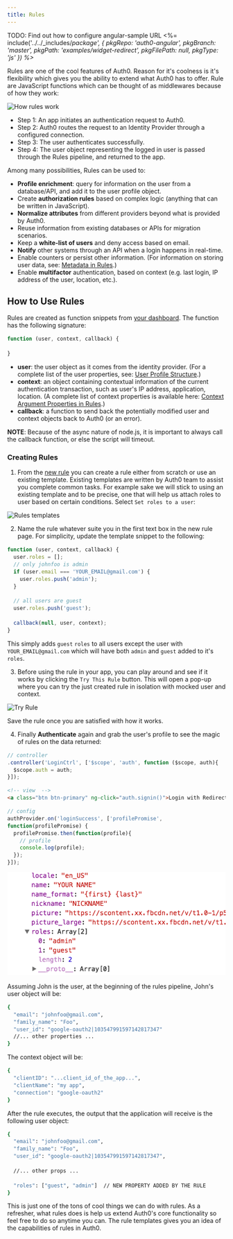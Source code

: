 ```yaml
---
title: Rules
---
```


<!-- Every section in this doc can be reused in other quickstarts except the step 4 of creating rules  -->

TODO: Find out how to configure angular-sample URL
<%= include('../../_includes/_package', {
  pkgRepo: 'auth0-angular',
  pkgBranch: 'master',
  pkgPath: 'examples/widget-redirect',
  pkgFilePath: null,
  pkgType: 'js'
}) %>_

Rules are one of the cool features of Auth0. Reason for it's coolness is it's flexibility which gives you the ability to extend what Auth0 has to offer. Rule are JavaScript functions which can be thought  of as middlewares because of how they work:

![How rules work](/media/articles/rules/flow.png)

- Step 1: An app initiates an authentication request to Auth0.
- Step 2: Auth0 routes the request to an Identity Provider through a configured connection.
- Step 3: The user authenticates successfully.
- Step 4: The user object representing the logged in user is passed through the Rules pipeline, and returned to the app.

Among many possibilities, Rules can be used to:

- __Profile enrichment__: query for information on the user from a database/API, and add it to the user profile object.
- Create __authorization rules__ based on complex logic (anything that can be written in JavaScript).
- __Normalize attributes__ from different providers beyond what is provided by Auth0.
- Reuse information from existing databases or APIs for migration scenarios.
- Keep a __white-list of users__ and deny access based on email.
- __Notify__ other systems through an API when a login happens in real-time.
- Enable counters or persist other information. (For information on storing user data, see: [Metadata in Rules](https://auth0.com/docs/rules/metadata-in-rules).)
- Enable __multifactor__ authentication, based on context (e.g. last login, IP address of the user, location, etc.).

## How to Use Rules
Rules are created as function snippets from [your dashboard](https://manage.auth0.com/#/rules/create). The function has the following signature:

```js
function (user, context, callback) {

}
```

- __user__: the user object as it comes from the identity provider. (For a complete list of the user properties, see: [User Profile Structure](https://auth0.com/docs/user-profile/user-profile-structure).)
- __context__: an object containing contextual information of the current authentication transaction, such as user's IP address, application, location. (A complete list of context properties is available here: [Context Argument Properties in Rules](https://auth0.com/docs/rules/context).)
- __callback__: a function to send back the potentially modified user and context objects back to Auth0 (or an error).

__NOTE__: Because of the async nature of node.js, it is important to always call the callback function, or else the script will timeout.

### Creating Rules
1. From the [new rule](https://manage.auth0.com/#/rules/create) you can create a rule either from scratch or use an existing template. Existing templates are written by Auth0 team to assist you complete common tasks. For example sake we will stick to using an existing template and to be precise, one that will help us attach roles to user based on certain conditions. Select `Set roles to a user`:

![Rules templates](/media/articles/angularjs/rule_template.png)

2. Name the rule whatever suite you in the first text box in the new rule page. For simplicity, update the template snippet to the following:

```js
function (user, context, callback) {
  user.roles = [];
  // only johnfoo is admin
  if (user.email === 'YOUR_EMAIL@gmail.com') {
    user.roles.push('admin');
  }

  // all users are guest
  user.roles.push('guest');

  callback(null, user, context);
}
```

This simply adds `guest` `roles` to all users except the user with `YOUR_EMAIL@gmail.com` which will have both `admin` and `guest` added to it's `roles`.

3. Before using the rule in your app, you can play around and see if it works by clicking the `Try This Rule` button. This will open a pop-up where you can try the just created rule in isolation with mocked user and context.

![Try Rule](/media/articles/rules/try_rule.png)

Save the rule once you are satisfied with how it works.

4. Finally __Authenticate__ again and grab the user's profile to see the magic of rules on the data returned:


```js
// controller
.controller('LoginCtrl', ['$scope', 'auth', function ($scope, auth){
  $scope.auth = auth;
}]);

```

```html
<!-- view  -->
<a class="btn btn-primary" ng-click="auth.signin()">Login with Redirect</a>
```

```js
// config
authProvider.on('loginSuccess', ['profilePromise',
function(profilePromise) {
  profilePromise.then(function(profile){
    // profile
    console.log(profile);
  });
}]);
```

![Console](/media/articles/rules/console.png)

Assuming John is the user, at the beginning of the rules pipeline, John's user object will be:

```bash
{
  "email": "johnfoo@gmail.com",
  "family_name": "Foo",
  "user_id": "google-oauth2|103547991597142817347"
  //... other properties ...
}
```

The context object will be:

```bash
{
  "clientID": "...client_id_of_the_app...",
  "clientName": "my app",
  "connection": "google-oauth2"
}
```

After the rule executes, the output that the application will receive is the following user object:

```bash
{
  "email": "johnfoo@gmail.com",
  "family_name": "Foo",
  "user_id": "google-oauth2|103547991597142817347",

  //... other props ...

  "roles": ["guest", "admin"]  // NEW PROPERTY ADDED BY THE RULE
}
```

This is just one of the tons of cool things we can do with rules. As a refresher, what rules does is help us extend Auth0's core functionality so feel free to do so anytime you can. The rule templates gives you an idea of the capabilities of rules in Auth0.

